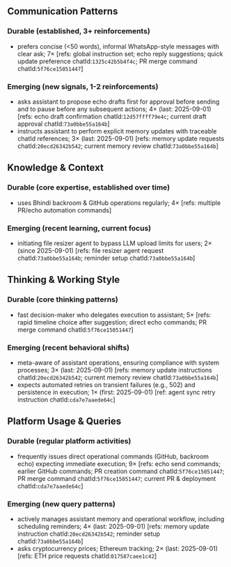 ## Communication Patterns
### Durable (established, 3+ reinforcements)
- prefers concise (<50 words), informal WhatsApp-style messages with clear ask; 7× [refs: global instruction set; echo reply suggestions; quick update preference chatId:`1325c42b5b4f4c`; PR merge command chatId:`5f76ce15051447`]

### Emerging (new signals, 1-2 reinforcements)
- asks assistant to propose echo drafts first for approval before sending and to pause before any subsequent actions; 4× (last: 2025-09-01) [refs: echo draft confirmation chatId:`12d57ffff79e4c`; current draft approval chatId:`73a0bbe55a164b`]
- instructs assistant to perform explicit memory updates with traceable chatId references; 3× (last: 2025-09-01) [refs: memory update requests chatId:`20ecd26342b542`; current memory review chatId:`73a0bbe55a164b`]

## Knowledge & Context
### Durable (core expertise, established over time)
- uses Bhindi backroom & GitHub operations regularly; 4× [refs: multiple PR/echo automation commands]

### Emerging (recent learning, current focus)
- initiating file resizer agent to bypass LLM upload limits for users; 2× (since 2025-09-01) [refs: file resizer agent request chatId:`73a0bbe55a164b`; reminder setup chatId:`73a0bbe55a164b`]

## Thinking & Working Style
### Durable (core thinking patterns)
- fast decision-maker who delegates execution to assistant; 5× [refs: rapid timeline choice after suggestion; direct echo commands; PR merge command chatId:`5f76ce15051447`]

### Emerging (recent behavioral shifts)
- meta-aware of assistant operations, ensuring compliance with system processes; 3× (last: 2025-09-01) [refs: memory update instructions chatId:`20ecd26342b542`; current memory review chatId:`73a0bbe55a164b`]
- expects automated retries on transient failures (e.g., 502) and persistence in execution; 1× (first: 2025-09-01) [ref: agent sync retry instruction chatId:`cda7e7aaede64c`]

## Platform Usage & Queries
### Durable (regular platform activities)
- frequently issues direct operational commands (GitHub, backroom echo) expecting immediate execution; 9× [refs: echo send commands; earlier GitHub commands; PR creation command chatId:`5f76ce15051447`; PR merge command chatId:`5f76ce15051447`; current PR & deployment chatId:`cda7e7aaede64c`]

### Emerging (new query patterns)
- actively manages assistant memory and operational workflow, including scheduling reminders; 4× (last: 2025-09-01) [refs: memory update instruction chatId:`20ecd26342b542`; reminder setup chatId:`73a0bbe55a164b`]
- asks cryptocurrency prices; Ethereum tracking; 2× (last: 2025-09-01) [refs: ETH price requests chatId:`017587caee1c42`]
